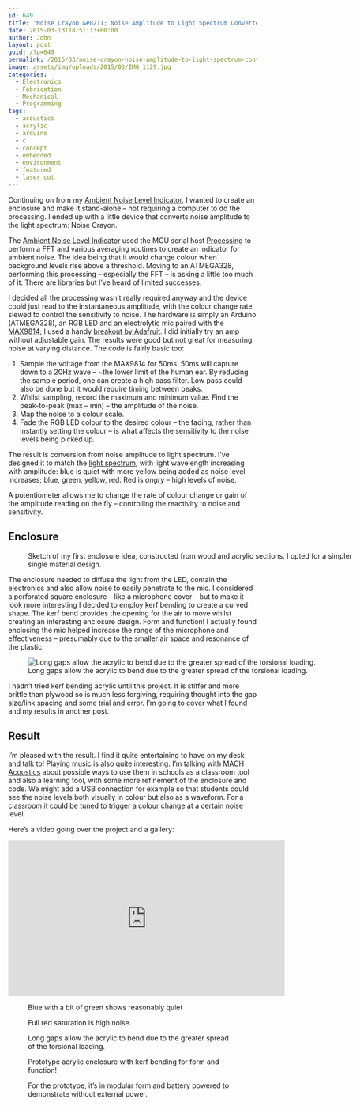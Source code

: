 ```yaml
---
id: 649
title: 'Noise Crayon &#8211; Noise Amplitude to Light Spectrum Converter'
date: 2015-03-13T18:51:13+00:00
author: John
layout: post
guid: /?p=649
permalink: /2015/03/noise-crayon-noise-amplitude-to-light-spectrum-converter/
image: assets/img/uploads/2015/03/IMG_1129.jpg
categories:
  - Electronics
  - Fabrication
  - Mechanical
  - Programming
tags:
  - acoustics
  - acrylic
  - arduino
  - c
  - concept
  - embedded
  - environment
  - featured
  - laser cut
---
```

Continuing on from my [Ambient Noise Level Indicator](/2014/05/ambient-noise-level-indicator/), I wanted to create an enclosure and make it stand-alone &#8211; not requiring a computer to do the processing. I ended up with a little device that converts noise amplitude to the light spectrum: Noise Crayon.

The [Ambient Noise Level Indicator](/2014/05/ambient-noise-level-indicator/) used the MCU serial host [Processing](https://processing.org/) to perform a FFT and various averaging routines to create an indicator for ambient noise. The idea being that it would change colour when background levels rise above a threshold. Moving to an ATMEGA328, performing this processing &#8211; especially the FFT &#8211; is asking a little too much of it. There are libraries but I&#8217;ve heard of limited successes.

I decided all the processing wasn&#8217;t really required anyway and the device could just read to the instantaneous amplitude, with the colour change rate slewed to control the sensitivity to noise. The hardware is simply an Arduino (ATMEGA328), an RGB LED and an electrolytic mic paired with the [MAX9814](http://datasheets.maximintegrated.com/en/ds/MAX9814.pdf); I used a handy [breakout by Adafruit](http://www.adafruit.com/product/1713). I did initially try an amp without adjustable gain. The results were good but not great for measuring noise at varying distance. The code is fairly basic too:

1. Sample the voltage from the MAX9814 for 50ms. 50ms will capture down to a 20Hz wave &#8211; ~the lower limit of the human ear. By reducing the sample period, one can create a high pass filter. Low pass could also be done but it would require timing between peaks.
2. Whilst sampling, record the maximum and minimum value. Find the peak-to-peak (max &#8211; min) &#8211; the amplitude of the noise.
3. Map the noise to a colour scale.
4. Fade the RGB LED colour to the desired colour &#8211; the fading, rather than instantly setting the colour &#8211; is what affects the sensitivity to the noise levels being picked up.

The result is conversion from noise amplitude to light spectrum. I&#8217;ve designed it to match the [light spectrum](http://en.wikipedia.org/wiki/Light#/media/File:EM_spectrum.svg), with light wavelength increasing with amplitude: blue is quiet with more yellow being added as noise level increases; blue, green, yellow, red. Red is _angry_ &#8211; high levels of noise.

A potentiometer allows me to change the rate of colour change or gain of the amplitude reading on the fly &#8211; controlling the reactivity to noise and sensitivity.

## Enclosure

<figure id="attachment_668" aria-describedby="caption-attachment-668" style="width: 660px" class="wp-caption aligncenter">
<img loading="lazy" class="wp-image-668 size-large" src="/assets/img/uploads/2015/03/sound-bits-crop.jpg" alt="" /><figcaption id="caption-attachment-668" class="wp-caption-text">Sketch of my first enclosure idea, constructed from wood and acrylic sections. I opted for a simpler single material design.</figcaption></figure> 

The enclosure needed to diffuse the light from the LED, contain the electronics and also allow noise to easily penetrate to the mic. I considered a perforated square enclosure &#8211; like a microphone cover &#8211; but to make it look more interesting I decided to employ kerf bending to create a curved shape. The kerf bend provides the opening for the air to move whilst creating an interesting enclosure design. Form and function! I actually found enclosing the mic helped increase the range of the microphone and effectiveness &#8211; presumably due to the smaller air space and resonance of the plastic.

<figure id="attachment_653" aria-describedby="caption-attachment-653" style="width: 660px" class="wp-caption aligncenter">
<img loading="lazy" class="size-large wp-image-653" src="/assets/img/uploads/2015/03/DSC_0020.jpg" alt="Long gaps allow the acrylic to bend due to the greater spread of the torsional loading." />
<figcaption id="caption-attachment-653" class="wp-caption-text">Long gaps allow the acrylic to bend due to the greater spread of the torsional loading.</figcaption></figure> 

I hadn&#8217;t tried kerf bending acrylic until this project. It is stiffer and more brittle than plywood so is much less forgiving, requiring thought into the gap size/link spacing and some trial and error. I&#8217;m going to cover what I found and my results in another post.

## Result

I&#8217;m pleased with the result. I find it quite entertaining to have on my desk and talk to! Playing music is also quite interesting. I&#8217;m talking with [MACH Acoustics](http://www.machacoustics.com) about possible ways to use them in schools as a classroom tool and also a learning tool, with some more refinement of the enclosure and code. We might add a USB connection for example so that students could see the noise levels both visually in colour but also as a waveform. For a classroom it could be tuned to trigger a colour change at a certain noise level.

Here&#8217;s a video going over the project and a gallery:

<div class="box">
<iframe width="560" height="315" src="https://www.youtube.com/embed/jWHPaJWqCp0" title="YouTube video player" frameborder="0" allow="accelerometer; autoplay; clipboard-write; encrypted-media; gyroscope; picture-in-picture" allowfullscreen></iframe>
</div>

<figure class='gallery-item'> 
<img src="/assets/img/uploads/2015/03/IMG_1129.jpg" class="attachment-thumbnail size-thumbnail" alt="" loading="lazy" aria-describedby="gallery-14-654" />
<figcaption class='wp-caption-text gallery-caption' id='gallery-14-654'> Blue with a bit of green shows reasonably quiet </figcaption></figure><figure class='gallery-item'> 

<img src="/assets/img/uploads/2015/03/IMG_1130.jpg" class="attachment-thumbnail size-thumbnail" alt="" loading="lazy" aria-describedby="gallery-14-655" />
<figcaption class='wp-caption-text gallery-caption' id='gallery-14-655'> Full red saturation is high noise. </figcaption></figure><figure class='gallery-item'> 

<img src="/assets/img/uploads/2015/03/DSC_0020.jpg" class="attachment-thumbnail size-thumbnail" alt="" loading="lazy" aria-describedby="gallery-14-653" />
<figcaption class='wp-caption-text gallery-caption' id='gallery-14-653'> Long gaps allow the acrylic to bend due to the greater spread of the torsional loading. </figcaption></figure><figure class='gallery-item'> 

<img src="/assets/img/uploads/2015/03/DSC_0018.jpg" class="attachment-thumbnail size-thumbnail" alt="" loading="lazy" aria-describedby="gallery-14-652" />
<figcaption class='wp-caption-text gallery-caption' id='gallery-14-652'> Prototype acrylic enclosure with kerf bending for form and function! </figcaption></figure><figure class='gallery-item'> 

<img src="/assets/img/uploads/2015/03/IMG_1131.jpg" class="attachment-thumbnail size-thumbnail" alt="" loading="lazy" aria-describedby="gallery-14-656" />
<figcaption class='wp-caption-text gallery-caption' id='gallery-14-656'> For the prototype, it&#8217;s in modular form and battery powered to demonstrate without external power. </figcaption></figure>
